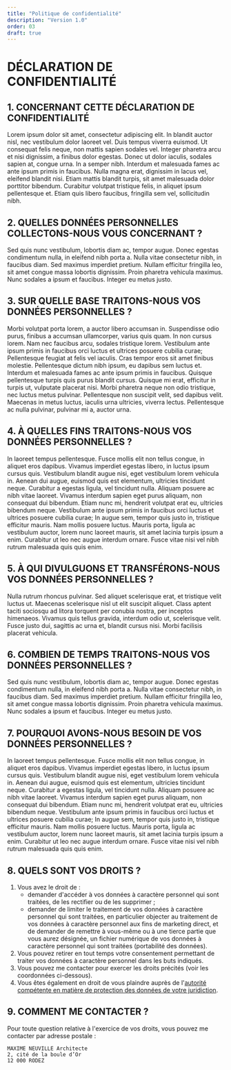 ```yaml
---
title: "Politique de confidentialité"
description: "Version 1.0"
order: 03
draft: true
---
```


# DÉCLARATION DE CONFIDENTIALITÉ

## 1. CONCERNANT CETTE DÉCLARATION DE CONFIDENTIALITÉ

Lorem ipsum dolor sit amet, consectetur adipiscing elit. In blandit auctor nisl, nec vestibulum dolor laoreet vel. Duis tempus viverra euismod. Ut consequat felis neque, non mattis sapien sodales vel. Integer pharetra arcu et nisi dignissim, a finibus dolor egestas. Donec ut dolor iaculis, sodales sapien at, congue urna. In a semper nibh. Interdum et malesuada fames ac ante ipsum primis in faucibus. Nulla magna erat, dignissim in lacus vel, eleifend blandit nisi. Etiam mattis blandit turpis, sit amet malesuada dolor porttitor bibendum. Curabitur volutpat tristique felis, in aliquet ipsum pellentesque et. Etiam quis libero faucibus, fringilla sem vel, sollicitudin nibh.

## 2. QUELLES DONNÉES PERSONNELLES COLLECTONS-NOUS VOUS CONCERNANT ?

Sed quis nunc vestibulum, lobortis diam ac, tempor augue. Donec egestas condimentum nulla, in eleifend nibh porta a. Nulla vitae consectetur nibh, in faucibus diam. Sed maximus imperdiet pretium. Nullam efficitur fringilla leo, sit amet congue massa lobortis dignissim. Proin pharetra vehicula maximus. Nunc sodales a ipsum et faucibus. Integer eu metus justo.

## 3. SUR QUELLE BASE TRAITONS-NOUS VOS DONNÉES PERSONNELLES ?

Morbi volutpat porta lorem, a auctor libero accumsan in. Suspendisse odio purus, finibus a accumsan ullamcorper, varius quis quam. In non cursus lorem. Nam nec faucibus arcu, sodales tristique lorem. Vestibulum ante ipsum primis in faucibus orci luctus et ultrices posuere cubilia curae; Pellentesque feugiat at felis vel iaculis. Cras tempor eros sit amet finibus molestie. Pellentesque dictum nibh ipsum, eu dapibus sem luctus et. Interdum et malesuada fames ac ante ipsum primis in faucibus. Quisque pellentesque turpis quis purus blandit cursus. Quisque mi erat, efficitur in turpis ut, vulputate placerat nisi. Morbi pharetra neque non odio tristique, nec luctus metus pulvinar. Pellentesque non suscipit velit, sed dapibus velit. Maecenas in metus luctus, iaculis urna ultricies, viverra lectus. Pellentesque ac nulla pulvinar, pulvinar mi a, auctor urna.

## 4. À QUELLES FINS TRAITONS-NOUS VOS DONNÉES PERSONNELLES ?

In laoreet tempus pellentesque. Fusce mollis elit non tellus congue, in aliquet eros dapibus. Vivamus imperdiet egestas libero, in luctus ipsum cursus quis. Vestibulum blandit augue nisi, eget vestibulum lorem vehicula in. Aenean dui augue, euismod quis est elementum, ultricies tincidunt neque. Curabitur a egestas ligula, vel tincidunt nulla. Aliquam posuere ac nibh vitae laoreet. Vivamus interdum sapien eget purus aliquam, non consequat dui bibendum. Etiam nunc mi, hendrerit volutpat erat eu, ultricies bibendum neque. Vestibulum ante ipsum primis in faucibus orci luctus et ultrices posuere cubilia curae; In augue sem, tempor quis justo in, tristique efficitur mauris. Nam mollis posuere luctus. Mauris porta, ligula ac vestibulum auctor, lorem nunc laoreet mauris, sit amet lacinia turpis ipsum a enim. Curabitur ut leo nec augue interdum ornare. Fusce vitae nisi vel nibh rutrum malesuada quis quis enim.

## 5. À QUI DIVULGUONS ET TRANSFÉRONS-NOUS VOS DONNÉES PERSONNELLES ?

Nulla rutrum rhoncus pulvinar. Sed aliquet scelerisque erat, et tristique velit luctus ut. Maecenas scelerisque nisl ut elit suscipit aliquet. Class aptent taciti sociosqu ad litora torquent per conubia nostra, per inceptos himenaeos. Vivamus quis tellus gravida, interdum odio ut, scelerisque velit. Fusce justo dui, sagittis ac urna et, blandit cursus nisi. Morbi facilisis placerat vehicula.

## 6. COMBIEN DE TEMPS TRAITONS-NOUS VOS DONNÉES PERSONNELLES ?

Sed quis nunc vestibulum, lobortis diam ac, tempor augue. Donec egestas condimentum nulla, in eleifend nibh porta a. Nulla vitae consectetur nibh, in faucibus diam. Sed maximus imperdiet pretium. Nullam efficitur fringilla leo, sit amet congue massa lobortis dignissim. Proin pharetra vehicula maximus. Nunc sodales a ipsum et faucibus. Integer eu metus justo.

## 7. POURQUOI AVONS-NOUS BESOIN DE VOS DONNÉES PERSONNELLES ?

In laoreet tempus pellentesque. Fusce mollis elit non tellus congue, in aliquet eros dapibus. Vivamus imperdiet egestas libero, in luctus ipsum cursus quis. Vestibulum blandit augue nisi, eget vestibulum lorem vehicula in. Aenean dui augue, euismod quis est elementum, ultricies tincidunt neque. Curabitur a egestas ligula, vel tincidunt nulla. Aliquam posuere ac nibh vitae laoreet. Vivamus interdum sapien eget purus aliquam, non consequat dui bibendum. Etiam nunc mi, hendrerit volutpat erat eu, ultricies bibendum neque. Vestibulum ante ipsum primis in faucibus orci luctus et ultrices posuere cubilia curae; In augue sem, tempor quis justo in, tristique efficitur mauris. Nam mollis posuere luctus. Mauris porta, ligula ac vestibulum auctor, lorem nunc laoreet mauris, sit amet lacinia turpis ipsum a enim. Curabitur ut leo nec augue interdum ornare. Fusce vitae nisi vel nibh rutrum malesuada quis quis enim.

## 8. QUELS SONT VOS DROITS ?

1. Vous avez le droit de :
   - demander d'accéder à vos données à caractère personnel qui sont traitées, de les rectifier ou de les supprimer ;
   - demander de limiter le traitement de vos données à caractère personnel qui sont traitées, en particulier objecter au traitement de vos données à caractère personnel aux fins de marketing direct, et de demander de remettre à vous-même ou à une tierce partie que vous aurez désignée, un fichier numérique de vos données à caractère personnel qui sont traitées (portabilité des données).
2. Vous pouvez retirer en tout temps votre consentement permettant de traiter vos données à caractère personnel dans les buts indiqués.
3. Vous pouvez me contacter pour exercer les droits précités (voir les coordonnées ci-dessous).
4. Vous êtes également en droit de vous plaindre auprès de l'[autorité compétente en matière de protection des données de votre juridiction](https://ec.europa.eu/newsroom/article29/items/612080/en).

## 9. COMMENT ME CONTACTER ?

Pour toute question relative à l'exercice de vos droits, vous pouvez me contacter par adresse postale :

```
MAXIME NEUVILLE Architecte
2, cité de la boule d’Or
12 000 RODEZ
```
